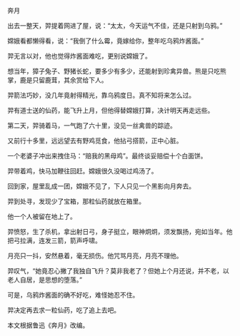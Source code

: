 
奔月

出去一整天，羿提着网进了屋，说：“太太，今天运气不佳，还是只射到乌鸦。”

嫦娥看都懒得看，说：“我倒了什么霉，竟嫁给你，整年吃乌鸦炸酱面。”
 
羿无言以对，他也觉得炸酱面难吃，更别说嫦娥了。
 
想当年，獐子兔子、野猪长蛇，要多少有多少，还能射到珍禽异兽。熊是只吃熊掌，鹿是只留鹿茸，其余赏给下人。

羿箭法巧妙，没几年竟射得精光，靠乌鸦度日。真不知将来怎么过。

羿有道士送的仙药，能飞升上月，但他得替嫦娥打算，决计明天再走远些。

第二天，羿骑着马，一气跑了六十里，没见一丝禽兽的踪迹。

又前行十多里，远远望去有野鸡觅食，他拈弓搭箭，正中心脏。

一个老婆子冲出来拽住马：“赔我的黑母鸡”。最终谈妥赔偿十个白面饼。

羿带着鸡，快马加鞭往回赶。嫦娥很久没喝过鸡汤了。

回到家，屋里乱成一团，嫦娥不见了，下人只见一个黑影向月奔去。
 
羿到处寻，发现少了宝箱，那粒仙药就放在箱里。

他一个人被留在地上了。

羿愤怒，生了杀机，拿出射日弓，身子挺立，眼神炯炯，须发飘扬，宛如当年。他把弓拉满，连发三箭，箭声呼啸。 
 
月亮只一抖，安然悬着，毫无损伤。他咒骂月亮，月亮不理他。
 
羿叹气，“她竟忍心撇了我独自飞升？莫非我老了？但她上个月还说，并不老，以老人自居，是思想的堕落。” 
 
可是，乌鸦炸酱面的确不好吃，难怪她忍不住。 
 
羿决定再去求一粒仙药，吃了追上去吧。

本文根据鲁迅《奔月》改编。

